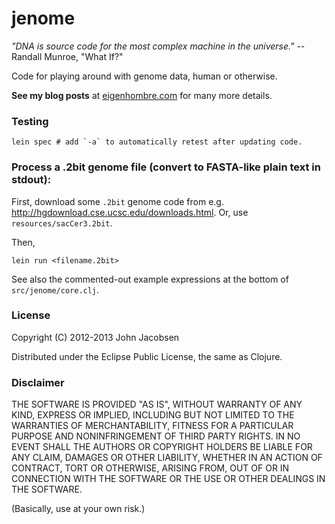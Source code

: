 # jenome

*"DNA is source code for the most complex machine in the universe."*
--Randall Munroe, "What If?"

Code for playing around with genome data, human or otherwise.

**See my blog posts** at
  [eigenhombre.com](http://eigenhombre.com/2013/07/05/exploratory-genomics-with-clojure/)
  for many more details.

### Testing

    lein spec # add `-a` to automatically retest after updating code.

### Process a .2bit genome file (convert to FASTA-like plain text in stdout):

First, download some `.2bit` genome code from e.g.
http://hgdownload.cse.ucsc.edu/downloads.html. Or, use
`resources/sacCer3.2bit`.

Then,

    lein run <filename.2bit>

See also the commented-out example expressions at the bottom of `src/jenome/core.clj`.

### License

Copyright (C) 2012-2013 John Jacobsen

Distributed under the Eclipse Public License, the same as Clojure.

### Disclaimer

THE SOFTWARE IS PROVIDED "AS IS", WITHOUT WARRANTY OF ANY KIND, EXPRESS OR
IMPLIED, INCLUDING BUT NOT LIMITED TO THE WARRANTIES OF MERCHANTABILITY,
FITNESS FOR A PARTICULAR PURPOSE AND NONINFRINGEMENT OF THIRD PARTY RIGHTS. IN
NO EVENT SHALL THE AUTHORS OR COPYRIGHT HOLDERS BE LIABLE FOR ANY CLAIM,
DAMAGES OR OTHER LIABILITY, WHETHER IN AN ACTION OF CONTRACT, TORT OR
OTHERWISE, ARISING FROM, OUT OF OR IN CONNECTION WITH THE SOFTWARE OR THE USE
OR OTHER DEALINGS IN THE SOFTWARE.

(Basically, use at your own risk.)
